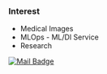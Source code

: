 ### Interest
* Medical Images
* MLOps - ML/Dl Service
* Research

[![Mail Badge](https://img.shields.io/badge/Gmail-d14836?style=flat-square&logo=Gmail&logoColor=white&link=mailto:nemod.leo@snu.ac.kr)](mailto:nemod.leo@snu.ac.kr)
